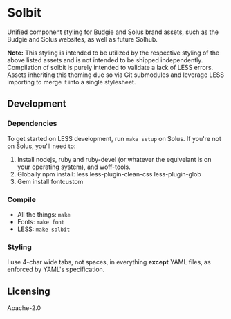 # Solbit

Unified component styling for Budgie and Solus brand assets, such as the Budgie and Solus websites, as well as future Solhub.

**Note:** This styling is intended to be utilized by the respective styling of the above listed assets and is not intended to be shipped independently. Compilation of 
solbit is purely intended to validate a lack of LESS errors. Assets inheriting this theming due so via Git submodules and leverage LESS importing to merge it into a single stylesheet.

## Development

### Dependencies

To get started on LESS development, run `make setup` on Solus. If you're not on Solus, you'll need to:

1. Install nodejs, ruby and ruby-devel (or whatever the equivelant is on your operating system), and woff-tools.
2. Globally npm install: less less-plugin-clean-css less-plugin-glob
3. Gem install fontcustom

### Compile

- All the things: `make`
- Fonts: `make font`
- LESS: `make solbit`

### Styling

I use 4-char wide tabs, not spaces, in everything **except** YAML files, as enforced by YAML's specification.

## Licensing

Apache-2.0